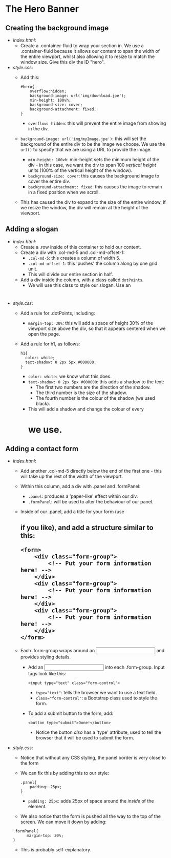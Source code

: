 # The Hero Banner

## Creating the background image
- *index.html*:
  - Create a .container-fluid to wrap your section in. We use a .container-fluid
    because it allows our content to span the width of the entire viewport, whilst also
    allowing it to resize to match the window size. Give this div the ID "hero".
- *style.css*:
  - Add this:

	```
	#hero{
		overflow:hidden;
		background-image: url('img/download.jpe');
		min-height: 100vh;
		background-size: cover;
		background-attachment: fixed;
	}
	```

	- `overflow: hidden`: this will prevent the entire image from showing in the div.
  - `background-image: url('img/myImage.jpe')`: this will set the background of the
	   entire div to be the image we choose. We use the `url()` to specify that we are
	   using a URL to provide the image.
	- `min-height: 100vh`: min-height sets the minimum height of the div - in this case,
	   we want the div to span 100 _vertical height_ units (100% of
     the vertical height of the window).
	- `background-size: cover`: this causes the background image to cover the entire div.
	- `background-attachment: fixed`: this causes the image to remain in a fixed position
	  when we scroll.
  - This has caused the div to expand to the size of the entire window.
    If we resize the window, the div will remain at the height of the viewport.

## Adding a slogan
- *index.html*:
  - Create a .row inside of this container to hold our content.
  - Create a div with .col-md-5 and .col-md-offset-1:
    - `.col-md-5`: this creates a column of width 5.
    - `.col-md-offset-1`: this 'pushes' the column along by one grid unit.
    - This will divide our entire section in half.
  - Add a div inside the column, with a class called `dotPoints`.
    - We will use this class to style our slogan. Use an <h1>
- *style.css*:
  - Add a rule for .dotPoints, including:
    - `margin-top: 30%`: this will add a space of height 30% of the viewport size above
      the div, so that it appears centered when we open the page.
  - Add a rule for h1, as follows:
  
	  ```
	  h1{
		color: white;
		text-shadow: 0 2px 5px #000000;
	  }
	  ```

    - `color: white:` we know what this does.
	- `text-shadow: 0 2px 5px #000000`: this adds a shadow to the text:
	  - The first two numbers are the direction of the shadow.
	  - The third number is the size of the shadow.
	  - The fourth number is the colour of the shadow (we used black).
	- This will add a shadow and change the colour of every <h1> we use.

## Adding a contact form
- *index.html*:
  - Add another .col-md-5 directly below the end of the first one - this will take up
    the rest of the width of the viewport.
  - Within this column, add a div with .panel and .formPanel:
    - `.panel`: produces a 'paper-like' effect within our div.
	- `.formPanel`: will be used to alter the behaviour of our panel.
  - Inside of our .panel, add a title for your form (use <h2> if you like),
    and add a structure similar to this:
	
	```
	<form>
		<div class="form-group">
			<!-- Put your form information here! -->
		</div>
		<div class="form-group">
			<!-- Put your form information here! -->
		</div>
		<div class="form-group">
			<!-- Put your form information here! -->
		</div>
	</form>
	```

  - Each .form-group wraps around an <input> and provides styling details.
	- Add an <input> into each .form-group. Input tags look like this:

	  `<input type="text" class="form-control">`

	  - `type="text"`: tells the browser we want to use a text field.
	  - `class="form-control"`: a Bootstrap class used to style the form.
	- To add a submit button to the form, add:

	  `<button type="submit">Done!</button>`

	  - Notice the button _also_ has a 'type' attribute, used to tell the browser that
	  it will be used to submit the form.
- *style.css*:
  - Notice that without any CSS styling, the panel border is very close to the form
  - We can fix this by adding this to our style:

	```
	.panel{
		padding: 25px;
	}
	```

	- `padding: 25px`: adds 25px of space around the _inside_ of the element.
  - We also notice that the form is pushed all the way to the top of the screen.
    We can move it down by adding:
	
  ```
  .formPanel{
		margin-top: 30%;
  }
  ```

  - This is probably self-explanatory.
